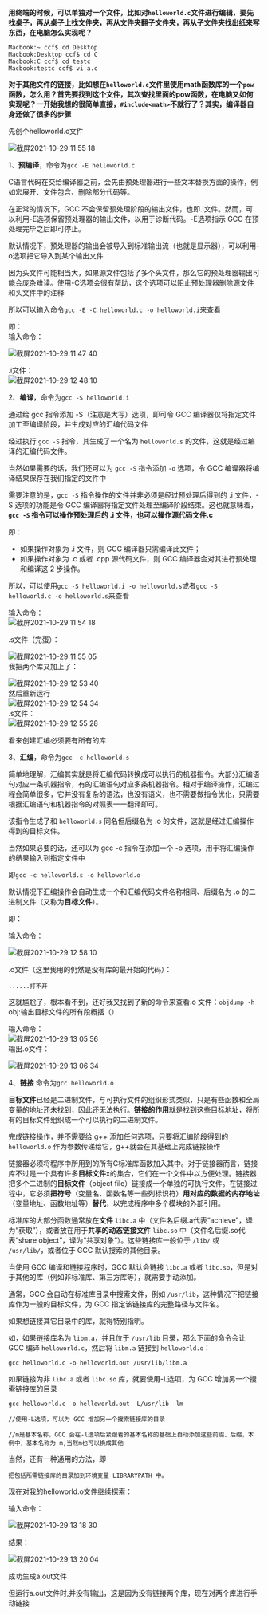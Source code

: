 

**用终端的时候，可以单独对一个文件，比如对`helloworld.c`文件进行编辑，要先找桌子，再从桌子上找文件夹，再从文件夹翻子文件夹，再从子文件夹找出纸来写东西，在电脑怎么实现呢？**  

```
Macbook:~ ccf$ cd Desktop
Macbook:Desktop ccf$ cd C
Macbook:C ccf$ cd testc
Macbook:testc ccf$ vi a.c
```

**对于其他文件的链接，比如想在`helloworld.c`文件里使用math函数库的一个`pow`函数，怎么用？首先要找到这个文件，其次查找里面的pow函数，在电脑又如何实现呢？一开始我想的很简单直接，`#include<math>`不就行了？其实，编译器自身还做了很多的步骤**  

先创个helloworld.c文件

![截屏2021-10-29 11 55 18](https://user-images.githubusercontent.com/74129445/139373109-dd0d83f8-1141-437c-8d5c-a6d5dfdb092e.png)  


1、**预编译**，命令为`gcc -E helloworld.c`  

C语言代码在交给编译器之前，会先由预处理器进行一些文本替换方面的操作，例如宏展开、文件包含、删除部分代码等。  

在正常的情况下，GCC 不会保留预处理阶段的输出文件，也即.i文件。然而，可以利用-E选项保留预处理器的输出文件，以用于诊断代码。-E选项指示 GCC 在预处理完毕之后即可停止。  

默认情况下，预处理器的输出会被导入到标准输出流（也就是显示器），可以利用-o选项把它导入到某个输出文件  

因为头文件可能相当大，如果源文件包括了多个头文件，那么它的预处理器输出可能会庞杂难读。使用-C选项会很有帮助，这个选项可以阻止预处理器删除源文件和头文件中的注释 

所以可以输入命令`gcc -E -C helloworld.c -o helloworld.i`来查看  

即：  
输入命令：  

![截屏2021-10-29 11 47 40](https://user-images.githubusercontent.com/74129445/139372503-3bdebba6-c1c7-4fca-95ce-4368efaa4429.png)  

.i文件：  
![截屏2021-10-29 12 48 10](https://user-images.githubusercontent.com/74129445/139377688-aa3270f4-c6e0-494e-9f0d-da982d79aac9.png)  


2、**编译**，命令为`gcc -S helloworld.i`


通过给 gcc 指令添加 -S（注意是大写）选项，即可令 GCC 编译器仅将指定文件加工至编译阶段，并生成对应的汇编代码文件  

经过执行 `gcc -S` 指令，其生成了一个名为 `helloworld.s` 的文件，这就是经过编译的汇编代码文件。  

当然如果需要的话，我们还可以为 `gcc -S` 指令添加 `-o` 选项，令 GCC 编译器将编译结果保存在我们指定的文件中  

需要注意的是，`gcc -S` 指令操作的文件并非必须是经过预处理后得到的 .i 文件，-S 选项的功能是令 GCC 编译器将指定文件处理至编译阶段结束。这也就意味着，**`gcc -S` 指令可以操作预处理后的 .i 文件，也可以操作源代码文件.c**  

即：  

* 如果操作对象为 .i 文件，则 GCC 编译器只需编译此文件；
* 如果操作对象为 .c 或者 .cpp 源代码文件，则 GCC 编译器会对其进行预处理和编译这 2 步操作。

所以，可以使用`gcc -S helloworld.i -o helloworld.s`或者`gcc -S helloworld.c -o helloworld.s`来查看  

输入命令：  
![截屏2021-10-29 11 54 18](https://user-images.githubusercontent.com/74129445/139373008-2841a008-a88d-4501-a002-e002926d48fb.png)  

.s文件（完蛋）：  

![截屏2021-10-29 11 55 05](https://user-images.githubusercontent.com/74129445/139373087-99bfe2cc-64b3-49f7-9f76-5b04dfea74ec.png)  
我把两个库又加上了：  

![截屏2021-10-29 12 53 40](https://user-images.githubusercontent.com/74129445/139377947-1325e894-d1ba-45bd-8d38-78bf8d70ff4c.png)  
然后重新运行  
![截屏2021-10-29 12 54 34](https://user-images.githubusercontent.com/74129445/139378014-82066849-3f8c-4ec0-a8d6-51bd2d4f0674.png)  
.s文件：  
![截屏2021-10-29 12 55 28](https://user-images.githubusercontent.com/74129445/139378106-5d064d24-b2f4-440c-8ba8-842fd2d1eb25.png)  

看来创建汇编必须要有所有的库  

3、**汇编**，命令为`gcc -c helloworld.s`  

简单地理解，汇编其实就是将汇编代码转换成可以执行的机器指令。大部分汇编语句对应一条机器指令，有的汇编语句对应多条机器指令。相对于编译操作，汇编过程会简单很多，它并没有复杂的语法，也没有语义，也不需要做指令优化，只需要根据汇编语句和机器指令的对照表一一翻译即可。  

该指令生成了和 `helloworld.s` 同名但后缀名为 .o 的文件，这就是经过汇编操作得到的目标文件。  

当然如果必要的话，还可以为 gcc -c 指令在添加一个 -o 选项，用于将汇编操作的结果输入到指定文件中  

即`gcc -c helloworld.s -o helloworld.o`  

默认情况下汇编操作会自动生成一个和汇编代码文件名称相同、后缀名为 .o 的二进制文件（又称为**目标文件**）。  

即：  

输入命令：  

![截屏2021-10-29 12 58 10](https://user-images.githubusercontent.com/74129445/139378336-9ae9d34c-1ceb-4f78-8439-4e8ca264c11d.png)  

.o文件（这里我用的仍然是没有库的最开始的代码）：  

`......打不开 ` 

这就尴尬了，根本看不到，还好我又找到了新的命令来查看.o 文件：`objdump -h` obj:输出目标文件的所有段概括（）

输入命令：  
![截屏2021-10-29 13 05 56](https://user-images.githubusercontent.com/74129445/139378924-fbc0c8fd-4871-4eb4-91a5-daaf506f8fbd.png)  
输出.o文件：

![截屏2021-10-29 13 06 34](https://user-images.githubusercontent.com/74129445/139378965-3bee57b4-8fb6-423b-a0e5-9cb26ce8a7f8.png)  

4、**链接** 命令为`gcc helloworld.o`

**目标文件**已经是二进制文件，与可执行文件的组织形式类似，只是有些函数和全局变量的地址还未找到，因此还无法执行。**链接的作用**就是找到这些目标地址，将所有的目标文件组织成一个可以执行的二进制文件。  

完成链接操作，并不需要给 g++ 添加任何选项，只要将汇编阶段得到的 `helloworld.o` 作为参数传递给它，g++就会在其基础上完成链接操作

链接器必须将程序中所用到的所有C标准库函数加入其中。对于链接器而言，链接库不过是一个具有许多**目标文件**x的集合，它们在一个文件中以方便处理。链接器把多个二进制的**目标文件**（object file）链接成一个单独的可执行文件。在链接过程中，它必须**把符号**（变量名、函数名等一些列标识符）**用对应的数据的内存地址**（变量地址、函数地址等）**替代**，以完成程序中多个模块的外部引用。  

标准库的大部分函数通常放在**文件** `libc.a` 中（文件名后缀.a代表“achieve”，译为“获取”），或者放在用于**共享的动态链接文件** `libc.so` 中（文件名后缀.so代表“share object”，译为“共享对象”）。这些链接库一般位于 `/lib/` 或 `/usr/lib/`，或者位于 GCC 默认搜索的其他目录。  

当使用 GCC 编译和链接程序时，GCC 默认会链接 `libc.a` 或者 `libc.so`，但是对于其他的库（例如非标准库、第三方库等），就需要手动添加。  

通常，GCC 会自动在标准库目录中搜索文件，例如 `/usr/lib`，这种情况下把链接库作为一般的目标文件，为 GCC 指定该链接库的完整路径与文件名。  

如果想链接其它目录中的库，就得特别指明。  

如，如果链接库名为 `libm.a`，并且位于 `/usr/lib` 目录，那么下面的命令会让 GCC 编译 `helloworld.c`，然后将 `libm.a` 链接到 `helloworld.o`：  

```
gcc helloworld.c -o helloworld.out /usr/lib/libm.a

```

如果链接为非 `libc.a` 或者 `libc.so` 库，就要使用-L选项，为 GCC 增加另一个搜索链接库的目录  

```
gcc helloworld.c -o helloworld.out -L/usr/lib -lm

//使用-L选项，可以为 GCC 增加另一个搜索链接库的目录

//m是基本名称，GCC 会在-l选项后紧跟着的基本名称的基础上自动添加这些前缀、后缀，本例中，基本名称为 m,当然m也可以换成其他
```

当然，还有一种通用的方法，即

```
把包括所需链接库的目录加到环境变量 LIBRARYPATH 中。

```

现在对我的helloworld.o文件继续探索：

输入命令：  

![截屏2021-10-29 13 18 30](https://user-images.githubusercontent.com/74129445/139379948-2608d62f-df99-4069-9f46-c5671f97a91e.png)  

结果：

![截屏2021-10-29 13 20 04](https://user-images.githubusercontent.com/74129445/139380058-a44aa285-ff80-491d-815d-ff6fc7b6d66d.png)  

成功生成a.out文件  

但运行a.out文件时,并没有输出，这是因为没有链接两个库，现在对两个库进行手动链接  























